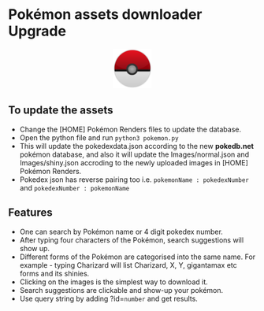 # Pokémon assets downloader Upgrade

<p align="center">
<img src="./assets/favicon.png" height="80px" alt="pokmon logo"/>
</p>

## To update the assets

- Change the [HOME] Pokémon Renders files to update the database.
- Open the python file and run `python3 pokemon.py`
- This will update the pokedexdata.json according to the new **pokedb.net** pokémon database, and also it will update the Images/normal.json and Images/shiny.json accroding to the newly uploaded images in [HOME] Pokémon Renders.
- Pokedex json has reverse pairing too i.e. `pokemonName : pokedexNumber` and `pokedexNumber : pokemonName`

## Features

- One can search by Pokémon name or 4 digit pokedex number.
- After typing four characters of the Pokémon, search suggestions will show up.
- Different forms of the Pokémon are categorised into the same name. For example - typing Charizard will list Charizard, X, Y, gigantamax etc forms and its shinies.
- Clicking on the images is the simplest way to download it.
- Search suggestions are clickable and show-up your pokémon.
- Use query string by adding ?id=`number` and get results.
